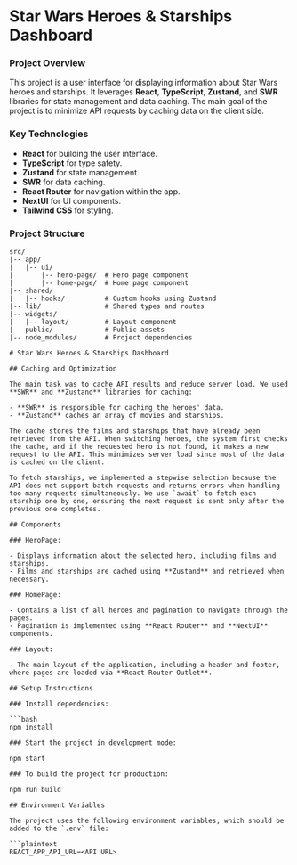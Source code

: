 # Star Wars Heroes & Starships Dashboard

### Project Overview

This project is a user interface for displaying information about Star Wars heroes and starships. It leverages **React**, **TypeScript**, **Zustand**, and **SWR** libraries for state management and data caching. The main goal of the project is to minimize API requests by caching data on the client side.

### Key Technologies

- **React** for building the user interface.
- **TypeScript** for type safety.
- **Zustand** for state management.
- **SWR** for data caching.
- **React Router** for navigation within the app.
- **NextUI** for UI components.
- **Tailwind CSS** for styling.

### Project Structure

```plaintext
src/
|-- app/
|   |-- ui/
|       |-- hero-page/  # Hero page component
|       |-- home-page/  # Home page component
|-- shared/
|   |-- hooks/          # Custom hooks using Zustand
|-- lib/                # Shared types and routes
|-- widgets/
|   |-- layout/         # Layout component
|-- public/             # Public assets
|-- node_modules/       # Project dependencies

# Star Wars Heroes & Starships Dashboard

## Caching and Optimization

The main task was to cache API results and reduce server load. We used **SWR** and **Zustand** libraries for caching:

- **SWR** is responsible for caching the heroes' data.
- **Zustand** caches an array of movies and starships.

The cache stores the films and starships that have already been retrieved from the API. When switching heroes, the system first checks the cache, and if the requested hero is not found, it makes a new request to the API. This minimizes server load since most of the data is cached on the client.

To fetch starships, we implemented a stepwise selection because the API does not support batch requests and returns errors when handling too many requests simultaneously. We use `await` to fetch each starship one by one, ensuring the next request is sent only after the previous one completes.

## Components

### HeroPage:

- Displays information about the selected hero, including films and starships.
- Films and starships are cached using **Zustand** and retrieved when necessary.

### HomePage:

- Contains a list of all heroes and pagination to navigate through the pages.
- Pagination is implemented using **React Router** and **NextUI** components.

### Layout:

- The main layout of the application, including a header and footer, where pages are loaded via **React Router Outlet**.

## Setup Instructions

### Install dependencies:

```bash
npm install

### Start the project in development mode:

npm start

### To build the project for production:

npm run build

## Environment Variables

The project uses the following environment variables, which should be added to the `.env` file:

```plaintext
REACT_APP_API_URL=<API URL>
